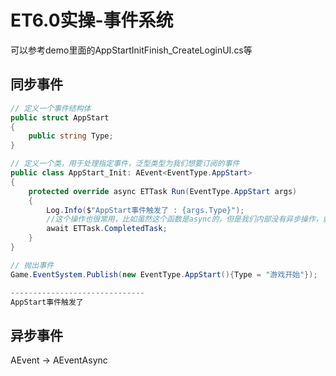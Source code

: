 # ET6.0实操-事件系统

可以参考demo里面的AppStartInitFinish_CreateLoginUI.cs等

## 同步事件

```C#
// 定义一个事件结构体
public struct AppStart
{
    public string Type;
}

// 定义一个类，用于处理指定事件，泛型类型为我们想要订阅的事件
public class AppStart_Init: AEvent<EventType.AppStart>
{
    protected override async ETTask Run(EventType.AppStart args)
    {
        Log.Info($"AppStart事件触发了 : {args.Type}");
        //这个操作也很常用，比如虽然这个函数是async的，但是我们内部没有异步操作，就可以这样调用，相当于直接return
        await ETTask.CompletedTask;
    }
}

// 抛出事件
Game.EventSystem.Publish(new EventType.AppStart(){Type = "游戏开始"});

------------------------------
AppStart事件触发了
```

## 异步事件

AEvent -> AEventAsync
